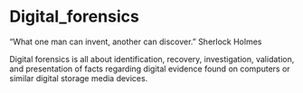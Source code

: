# Digital_forensics
“What one man can invent, another can discover.” Sherlock Holmes

Digital forensics is all about  identification, recovery, investigation, validation, and presentation of facts regarding digital evidence found on computers or similar digital storage media devices.
